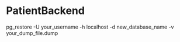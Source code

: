 # PatientBackend
pg_restore -U your_username -h localhost -d new_database_name -v your_dump_file.dump
